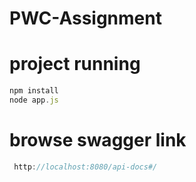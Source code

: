 # PWC-Assignment
# project running
  

```javascript
npm install
node app.js
```

# browse swagger link
```javascript
 http://localhost:8080/api-docs#/
```